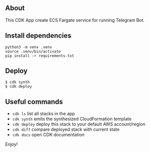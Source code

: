 ## About
This CDK App create ECS Fargate service for running Telegram Bot.

## Install dependencies
```
python3 -m venv .venv
source .venv/bin/activate
pip install -r requirements.txt
```

## Deploy

```
$ cdk synth
$ cdk deploy
```

## Useful commands

 * `cdk ls`          list all stacks in the app
 * `cdk synth`       emits the synthesized CloudFormation template
 * `cdk deploy`      deploy this stack to your default AWS account/region
 * `cdk diff`        compare deployed stack with current state
 * `cdk docs`        open CDK documentation

Enjoy!
